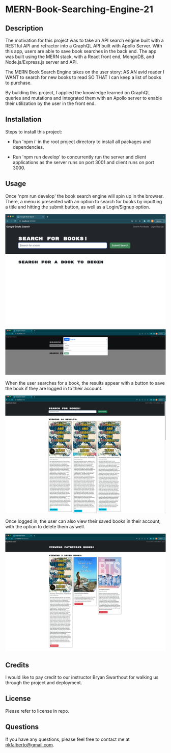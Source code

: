 # MERN-Book-Searching-Engine-21

## Description

The motivation for this project was to take an API search engine built with a RESTful API and refractor into a GraphQL API built with Apollo Server.  With this app, users are able to save book searches in the back end.  The app was built using the MERN stack, with a React front end, MongoDB, and Node.js/Express.js server and API.  

The MERN Book Search Engine takes on the user story: 
AS AN avid reader
I WANT to search for new books to read
SO THAT I can keep a list of books to purchase.  

By building this project, I applied the knowledge learned on GraphQL queries and mutations and integrated them with an Apollo server to enable their utilization by the user in the front end.  


## Installation

Steps to install this project:

- Run 'npm i' in the root project directory to install all packages and dependencies.  

- Run 'npm run develop' to concurrently run the server and client applications as the server runs on port 3001 and client runs on port 3000. 


## Usage

Once 'npm run develop' the book search engine will spin up in the browser. There, a menu is presented with an option to search for books by inputting a title and hitting the submit button, as well as a Login/Signup option. 

![alt text](./Main/client/assets/images/HW21_1.png)

![alt text](./Main/client/assets/images/HW21_2.png)

When the user searches for a book, the results appear with a button to save the book if they are logged in to their account.

![alt text](./Main/client/assets/images/HW21_3.png)

Once logged in, the user can also view their saved books in their account, with the option to delete them as well.  

![alt text](./Main/client/assets/images/HW21_4.png)

## Credits

I would like to pay credit to our instructor Bryan Swarthout for walking us through the project and deployment.  

## License

Please refer to license in repo.  

## Questions

If you have any questions, please feel free to contact me at pkfalberto@gmail.com. 